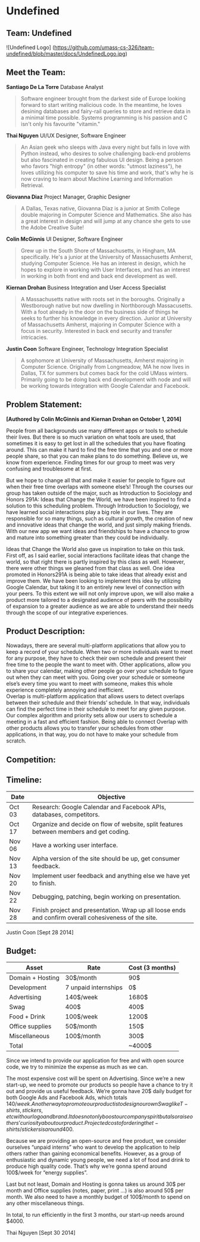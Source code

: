 Undefined
=========

Team: Undefined
---------------

![Undefined Logo] (https://github.com/umass-cs-326/team-undefined/blob/master/docs/UndefinedLogo.jpg)


Meet the Team:
--------------
**Santiago De La Torre**
Database Analyst

>Software engineer brought from the darkest side of Europe looking forward to start writing malicious code. In the meantime, he loves desining databases and fairy-rail queries to store and retrieve data in a minimal time possible. Systems programming is his passion and C isn't only his favourite "vitamin."

**Thai Nguyen**
UI/UX Designer, Software Engineer

>An Asian geek who sleeps with Java every night but falls in love with Python instead, who desires to solve challenging back-end problems but also fascinated in creating fabulous UI design. Being a person who favors "high entropy" (in other words: "utmost laziness"), he loves utilizing his computer to save his time and work, that's why he is now craving to learn about Machine Learning and Information Retrieval.

**Giovanna Diaz**
Project Manager, Graphic Designer

>A Dallas, Texas native, Giovanna Diaz is a junior at Smith College double majoring in Computer Science and Mathematics. She also has a great interest in design and will jump at any chance she gets to use the Adobe Creative Suite!

**Colin McGinnis**
UI Designer, Software Engineer

>Grew up in the South Shore of Massachusetts, in Hingham, MA specifically. He's a junior at the University of Massachusetts Amherst, studying Computer Science. He has an interest in design, which he hopes to explore in working with User Interfaces, and has an interest in working in both front end and back end development as well. 

**Kiernan Drohan**
Business Integration and User Access Specialist

>A Massachusetts native with roots set in the boroughs. Originally a Westborough native but now dwelling in Northborough Massacusetts. With a foot already in the door on the business side of things he seeks to further his knowledge in every direction. Junior at University of Massachusetts Amherst, majoring in Computer Science with a focus in security. Interested in back end security and transfer intricacies.

**Justin Coon**
Software Engineer, Technology Integration Specialist

>A sophomore at University of Massachusetts, Amherst majoring in Computer Science. Originally from Longmeadow, MA he now lives in Dallas, TX for summers but comes back for the cold UMass winters. Primarily going to be doing back end development with node and will be working towards integration with Google Calendar and Facebook.

Problem Statement:
------------------
**[Authored by Colin McGinnis and Kiernan Drohan on October 1, 2014]**

People from all backgrounds use many different apps or tools to schedule their lives. But there is so much variation on what tools are used, that sometimes it is easy to get lost in all the schedules that you have floating around. This can make it hard to find the free time that you and one or more people share, so that you can make plans to do something. Believe us, we know from experience. Finding times for our group to meet was very confusing and troublesome at first.

But we hope to change all that and make it easier for people to figure out when their free time overlaps with someone else’s! Through the courses our group has taken outside of the major, such as Introduction to Sociology and Honors 291A: Ideas that Change the World, we have been inspired to find a solution to this scheduling problem. Through Introduction to Sociology, we have learned social interactions play a big role in our lives. They are responsible for so many things, such as cultural growth, the creation of new and innovative ideas that change the world, and just simply making friends. With our new app we want ideas and friendships to have a chance to grow and mature into something greater than they could be individually.

Ideas that Change the World also gave us inspiration to take on this task. First off, as I said earlier, social interactions facilitate ideas that change the world, so that right there is partly inspired by this class as well. However, there were other things we gleaned from that class as well. One idea promoted in Honors291A is being able to take ideas that already exist and improve them. We have been looking to implement this idea by utilizing Google Calendar, but taking it to an entirely new level of connection with your peers. To this extent we will not only improve upon, we will also make a product more tailored to a designated audience of peers with the possibility of expansion to a greater audience as we are able to understand their needs through the scope of our integrative experiences.

Product Description:
--------------------
Nowadays, there are several multi-platform applications that allow you to keep a record of your schedule. When two or more individuals want to meet for any purpose, they have to check their own schedule and present their free time to the people the want to meet with. Other applications, allow you to share your calendar, making other people go over your schedule to figure out when they can meet with you. Going over your schedule or someone else’s every time you want to meet with someone, makes this whole experience completely annoying and inefficient.  
Overlap is multi-platform application that allows users to detect overlaps between their schedule and their friends’ schedule. In that way, individuals can find the perfect time in their schedule to meet for any given purpose. Our complex algorithm and priority sets allow our users to schedule a meeting in a fast and efficient fashion. Being able to connect Overlap with other products allows you to transfer your schedules from other applications, in that way, you do not have to make your schedule from scratch.

Competition:
------------

Timeline:
---------

| Date   | Objective                                                                                              |
|--------|--------------------------------------------------------------------------------------------------------|
| Oct 03 | Research: Google Calendar and Facebook APIs, databases, competitors.                                   |
| Oct 17 | Organize and decide on flow of website, split features between members and get coding.                 |
| Nov 06 | Have a working user interface.                                                                         |
| Nov 13 | Alpha version of the site should be up, get consumer feedback.                                         |
| Nov 20 | Implement user feedback and anything else we have yet to finish.                                       |
| Nov 22 | Debugging, patching, begin working on presentation.                                                    |
| Nov 28 | Finish project and presentation. Wrap up all loose ends and confirm overall cohesiveness of the site.  |
Justin Coon [Sept 28 2014]


Budget:
-------
| Asset            | Rate                 | Cost (3 months) |
|------------------|----------------------|-----------------|
| Domain + Hosting | 30$/month            | 90$             |
| Development      | 7 unpaid internships | 0$              |
| Advertising      | 140$/week            | 1680$           |
| Swag             | 400$                 | 400$            |
| Food + Drink     | 100$/week            | 1200$           |
| Office supplies  | 50$/month            | 150$            |
| Miscellaneous    | 100$/month           | 300$            |
| Total            |                      | ~4000$          |

Since we intend to provide our application for free and with open source code, we try to minimize the expense as much as we can. 

The most expensive cost will be spent on Advertising. Since we’re a new start-up, we need to promote our products so people have a chance to try it out and provide us useful feedback. We’re gonna have 20$ daily budget for both Google Ads and Facebook Ads, which totals 140$/week. Another way to promote our product is to design our own Swag like T-shirts, stickers, etc with our logo and brand. It does not only boost our company spirit but also raise others’ curiosity about our product. Projected cost of ordering the t-shirts/stickers is around 400$.

Because we are providing an open-source and free product, we consider ourselves “unpaid interns” who want to develop the application to help others rather than gaining economical benefits. However, as a group of enthusiastic and dynamic young people, we need a lot of food and drink to produce high quality code. That’s why we’re gonna spend around 100$/week for “energy supplies”.

Last but not least, Domain and Hosting is gonna takes us around 30$ per month and Office supplies (notes, paper, print …) is also around 50$ per month. We also need to have a monthly budget of 100$/month to spend on any other miscellaneous things.

In total, to run efficiently in the first 3 months, our start-up needs around $4000.

Thai Nguyen [Sept 30 2014]
